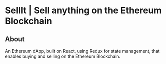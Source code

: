 # SellIt | Sell anything on the Ethereum Blockchain

## About
An Ethereum dApp, built on React, using Redux for state management, that enables buying and selling on the Ethereum Blockchain.

